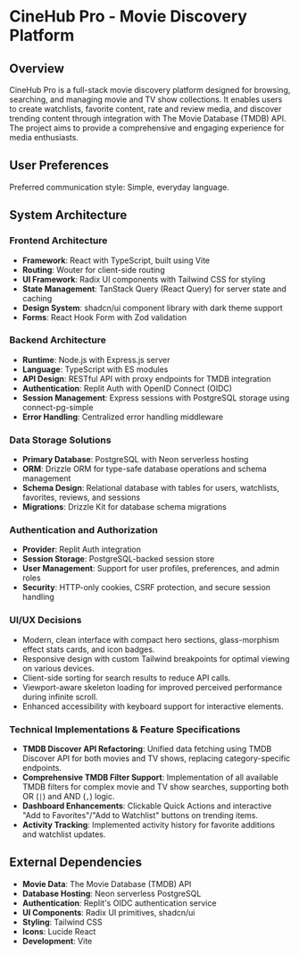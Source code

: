 # CineHub Pro - Movie Discovery Platform

## Overview

CineHub Pro is a full-stack movie discovery platform designed for browsing, searching, and managing movie and TV show collections. It enables users to create watchlists, favorite content, rate and review media, and discover trending content through integration with The Movie Database (TMDB) API. The project aims to provide a comprehensive and engaging experience for media enthusiasts.

## User Preferences

Preferred communication style: Simple, everyday language.

## System Architecture

### Frontend Architecture
- **Framework**: React with TypeScript, built using Vite
- **Routing**: Wouter for client-side routing
- **UI Framework**: Radix UI components with Tailwind CSS for styling
- **State Management**: TanStack Query (React Query) for server state and caching
- **Design System**: shadcn/ui component library with dark theme support
- **Forms**: React Hook Form with Zod validation

### Backend Architecture
- **Runtime**: Node.js with Express.js server
- **Language**: TypeScript with ES modules
- **API Design**: RESTful API with proxy endpoints for TMDB integration
- **Authentication**: Replit Auth with OpenID Connect (OIDC)
- **Session Management**: Express sessions with PostgreSQL storage using connect-pg-simple
- **Error Handling**: Centralized error handling middleware

### Data Storage Solutions
- **Primary Database**: PostgreSQL with Neon serverless hosting
- **ORM**: Drizzle ORM for type-safe database operations and schema management
- **Schema Design**: Relational database with tables for users, watchlists, favorites, reviews, and sessions
- **Migrations**: Drizzle Kit for database schema migrations

### Authentication and Authorization
- **Provider**: Replit Auth integration
- **Session Storage**: PostgreSQL-backed session store
- **User Management**: Support for user profiles, preferences, and admin roles
- **Security**: HTTP-only cookies, CSRF protection, and secure session handling

### UI/UX Decisions
- Modern, clean interface with compact hero sections, glass-morphism effect stats cards, and icon badges.
- Responsive design with custom Tailwind breakpoints for optimal viewing on various devices.
- Client-side sorting for search results to reduce API calls.
- Viewport-aware skeleton loading for improved perceived performance during infinite scroll.
- Enhanced accessibility with keyboard support for interactive elements.

### Technical Implementations & Feature Specifications
- **TMDB Discover API Refactoring**: Unified data fetching using TMDB Discover API for both movies and TV shows, replacing category-specific endpoints.
- **Comprehensive TMDB Filter Support**: Implementation of all available TMDB filters for complex movie and TV show searches, supporting both OR (`|`) and AND (`,`) logic.
- **Dashboard Enhancements**: Clickable Quick Actions and interactive "Add to Favorites"/"Add to Watchlist" buttons on trending items.
- **Activity Tracking**: Implemented activity history for favorite additions and watchlist updates.

## External Dependencies

- **Movie Data**: The Movie Database (TMDB) API
- **Database Hosting**: Neon serverless PostgreSQL
- **Authentication**: Replit's OIDC authentication service
- **UI Components**: Radix UI primitives, shadcn/ui
- **Styling**: Tailwind CSS
- **Icons**: Lucide React
- **Development**: Vite